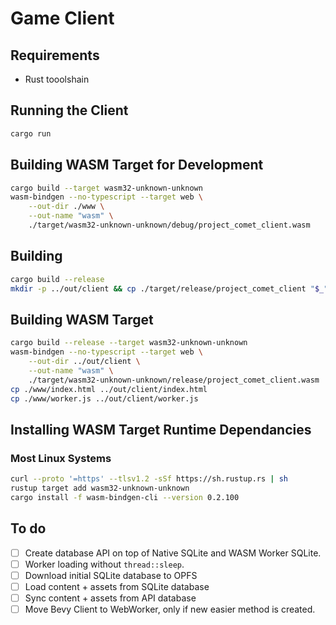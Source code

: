 # Game Client

## Requirements
- Rust tooolshain

## Running the Client
```sh
cargo run
```

## Building WASM Target for Development
```sh
cargo build --target wasm32-unknown-unknown
wasm-bindgen --no-typescript --target web \
    --out-dir ./www \
    --out-name "wasm" \
    ./target/wasm32-unknown-unknown/debug/project_comet_client.wasm
```

## Building
```sh
cargo build --release
mkdir -p ../out/client && cp ./target/release/project_comet_client "$_"
```

## Building WASM Target
```sh
cargo build --release --target wasm32-unknown-unknown
wasm-bindgen --no-typescript --target web \
    --out-dir ../out/client \
    --out-name "wasm" \
    ./target/wasm32-unknown-unknown/release/project_comet_client.wasm
cp ./www/index.html ../out/client/index.html
cp ./www/worker.js ../out/client/worker.js
```

## Installing WASM Target Runtime Dependancies
### Most Linux Systems
```sh
curl --proto '=https' --tlsv1.2 -sSf https://sh.rustup.rs | sh
rustup target add wasm32-unknown-unknown
cargo install -f wasm-bindgen-cli --version 0.2.100
```

## To do
- [ ] Create database API on top of Native SQLite and WASM Worker SQLite.
- [ ] Worker loading without `thread::sleep`.
- [ ] Download initial SQLite database to OPFS
- [ ] Load content + assets from SQLite database
- [ ] Sync content + assets from API database
- [ ] Move Bevy Client to WebWorker, only if new easier method is created.
